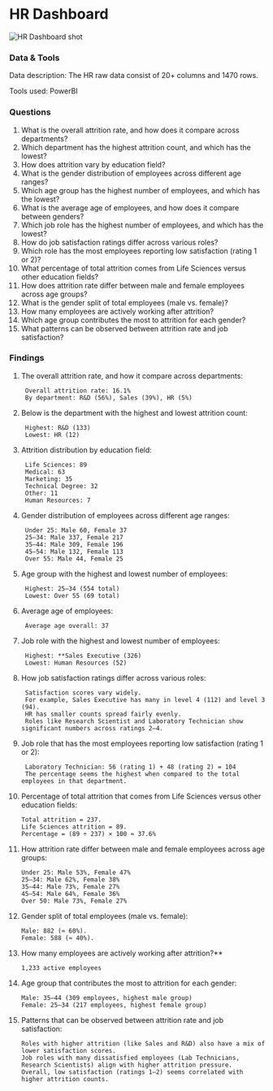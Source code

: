 # HR Dashboard 
![HR Dashboard shot](https://github.com/user-attachments/assets/0485b80b-11d5-4945-8ed7-ef791ecba87f)

### Data & Tools 
Data description: The HR raw data consist of 20+ columns and 1470 rows.

Tools used: PowerBI
### Questions

1. What is the overall attrition rate, and how does it compare across departments?
2. Which department has the highest attrition count, and which has the lowest?
3. How does attrition vary by education field?
4. What is the gender distribution of employees across different age ranges?
5. Which age group has the highest number of employees, and which has the lowest?
6. What is the average age of employees, and how does it compare between genders?
7. Which job role has the highest number of employees, and which has the lowest?
8. How do job satisfaction ratings differ across various roles?
9. Which role has the most employees reporting low satisfaction (rating 1 or 2)?
10. What percentage of total attrition comes from Life Sciences versus other education fields?
11. How does attrition rate differ between male and female employees across age groups?
12. What is the gender split of total employees (male vs. female)?
13. How many employees are actively working after attrition?
14. Which age group contributes the most to attrition for each gender?
15. What patterns can be observed between attrition rate and job satisfaction?

### Findings

1. The overall attrition rate, and how it compare across departments:

        Overall attrition rate: 16.1%
        By department: R&D (56%), Sales (39%), HR (5%)

4. Below is the department with the highest and lowest attrition count:

        Highest: R&D (133)
        Lowest: HR (12)

3. Attrition distribution by education field:
      
        Life Sciences: 89
        Medical: 63
        Marketing: 35
        Technical Degree: 32
        Other: 11
        Human Resources: 7

4. Gender distribution of employees across different age ranges:

        Under 25: Male 60, Female 37
        25–34: Male 337, Female 217
        35–44: Male 309, Female 196
        45–54: Male 132, Female 113
        Over 55: Male 44, Female 25

5. Age group with the highest and lowest number of employees:

        Highest: 25–34 (554 total)
        Lowest: Over 55 (69 total)

6. Average age of employees:

        Average age overall: 37

7. Job role with the highest and lowest number of employees:

        Highest: **Sales Executive (326)
        Lowest: Human Resources (52)

8. How job satisfaction ratings differ across various roles:

        Satisfaction scores vary widely.
        For example, Sales Executive has many in level 4 (112) and level 3 (94).
        HR has smaller counts spread fairly evenly.
        Roles like Research Scientist and Laboratory Technician show significant numbers across ratings 2–4.

9. Job role that has the most employees reporting low satisfaction (rating 1 or 2):

        Laboratory Technician: 56 (rating 1) + 48 (rating 2) = 104
        The percentage seems the highest when compared to the total employees in that department.

10. Percentage of total attrition that comes from Life Sciences versus other education fields:

        Total attrition = 237.
        Life Sciences attrition = 89.
        Percentage = (89 ÷ 237) × 100 ≈ 37.6%

11. How attrition rate differ between male and female employees across age groups:

        Under 25: Male 53%, Female 47%
        25–34: Male 62%, Female 38%
        35–44: Male 73%, Female 27%
        45–54: Male 64%, Female 36%
        Over 50: Male 73%, Female 27%

12. Gender split of total employees (male vs. female):

        Male: 882 (≈ 60%).
        Female: 588 (≈ 40%).

13. How many employees are actively working after attrition?**

        1,233 active employees

14. Age group that contributes the most to attrition for each gender:

        Male: 35–44 (309 employees, highest male group)
        Female: 25–34 (217 employees, highest female group)

15. Patterns that can be observed between attrition rate and job satisfaction:

        Roles with higher attrition (like Sales and R&D) also have a mix of lower satisfaction scores.
        Job roles with many dissatisfied employees (Lab Technicians, Research Scientists) align with higher attrition pressure.
        Overall, low satisfaction (ratings 1–2) seems correlated with higher attrition counts.
